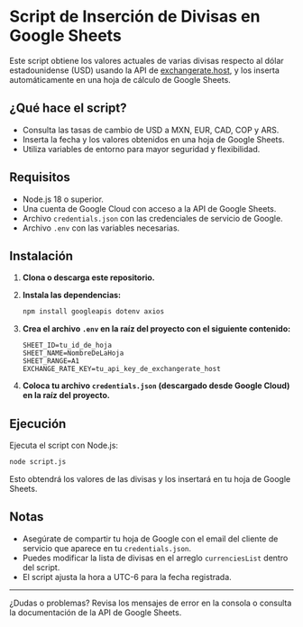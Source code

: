 # Script de Inserción de Divisas en Google Sheets

Este script obtiene los valores actuales de varias divisas respecto al dólar estadounidense (USD) usando la API de [exchangerate.host](https://exchangerate.host/), y los inserta automáticamente en una hoja de cálculo de Google Sheets.

## ¿Qué hace el script?

- Consulta las tasas de cambio de USD a MXN, EUR, CAD, COP y ARS.
- Inserta la fecha y los valores obtenidos en una hoja de Google Sheets.
- Utiliza variables de entorno para mayor seguridad y flexibilidad.

## Requisitos

- Node.js 18 o superior.
- Una cuenta de Google Cloud con acceso a la API de Google Sheets.
- Archivo `credentials.json` con las credenciales de servicio de Google.
- Archivo `.env` con las variables necesarias.

## Instalación

1. **Clona o descarga este repositorio.**

2. **Instala las dependencias:**
   ```sh
   npm install googleapis dotenv axios
   ```

3. **Crea el archivo `.env` en la raíz del proyecto con el siguiente contenido:**
   ```
   SHEET_ID=tu_id_de_hoja
   SHEET_NAME=NombreDeLaHoja
   SHEET_RANGE=A1
   EXCHANGE_RATE_KEY=tu_api_key_de_exchangerate_host
   ```

4. **Coloca tu archivo `credentials.json` (descargado desde Google Cloud) en la raíz del proyecto.**

## Ejecución

Ejecuta el script con Node.js:

```sh
node script.js
```

Esto obtendrá los valores de las divisas y los insertará en tu hoja de Google Sheets.

## Notas

- Asegúrate de compartir tu hoja de Google con el email del cliente de servicio que aparece en tu `credentials.json`.
- Puedes modificar la lista de divisas en el arreglo `currenciesList` dentro del script.
- El script ajusta la hora a UTC-6 para la fecha registrada.

---

¿Dudas o problemas? Revisa los mensajes de error en la consola o consulta la documentación de la API de Google Sheets.